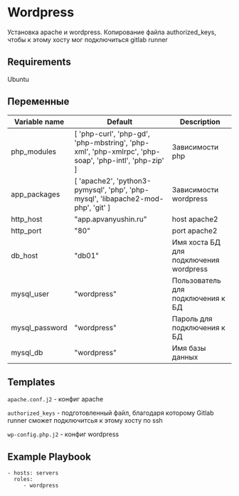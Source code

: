 Wordpress
=========

Установка apache и wordpress. Копирование файла authorized_keys, чтобы к этому хосту мог подключиться gitlab runner

Requirements
------------

Ubuntu

Переменные
--------------

| Variable name | Default | Description |
|--------------|-----------------------------|------------------------------------------------|
| php_modules | [ 'php-curl', 'php-gd', 'php-mbstring', 'php-xml', 'php-xmlrpc', 'php-soap', 'php-intl', 'php-zip' ] | Зависимости php|
| app_packages | [ 'apache2', 'python3-pymysql', 'php', 'php-mysql', 'libapache2-mod-php', 'git' ] | Зависимости wordpress |
| http_host | "app.apvanyushin.ru" | host apache2 |
| http_port | "80" | port apache2 |
| db_host | "db01" | Имя хоста БД для подключения wordpress |
| mysql_user| "wordpress" | Пользователь для подключения к БД |
| mysql_password | "wordpress" | Пароль для подключения к БД |
| mysql_db| "wordpress" | Имя базы данных |


Templates
------------

`apache.conf.j2` - конфиг apache

`authorized_keys` - подготовленный файл, благодаря которому Gitlab runner сможет подключитсья к этому хосту по ssh

`wp-config.php.j2` - конфиг wordpress 

Example Playbook
----------------

    - hosts: servers
      roles:
         - wordpress


